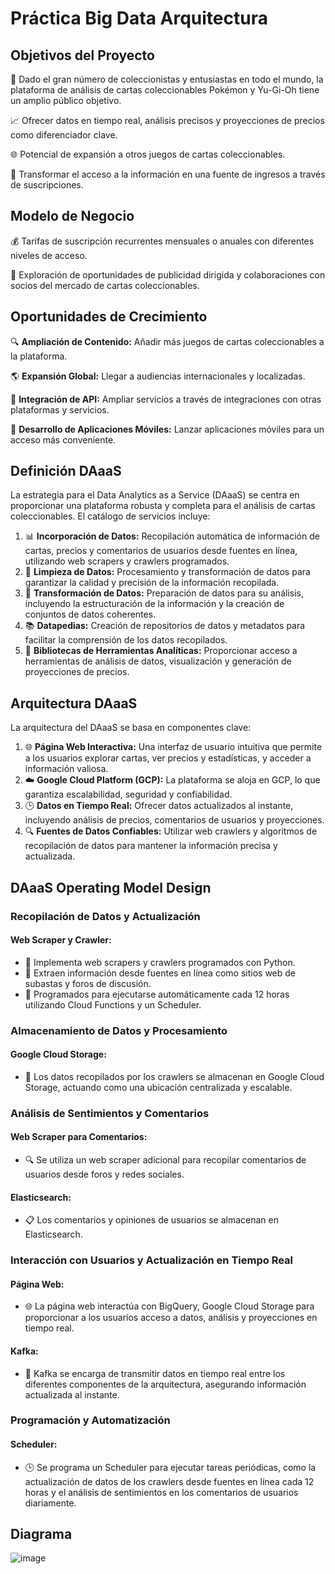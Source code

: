 # Práctica Big Data Arquitectura

## Objetivos del Proyecto
🌟 Dado el gran número de coleccionistas y entusiastas en todo el mundo, la plataforma de análisis de cartas coleccionables Pokémon y Yu-Gi-Oh tiene un amplio público objetivo.

📈 Ofrecer datos en tiempo real, análisis precisos y proyecciones de precios como diferenciador clave.

🌐 Potencial de expansión a otros juegos de cartas coleccionables.

💼 Transformar el acceso a la información en una fuente de ingresos a través de suscripciones.

## Modelo de Negocio
💰 Tarifas de suscripción recurrentes mensuales o anuales con diferentes niveles de acceso.

🎯 Exploración de oportunidades de publicidad dirigida y colaboraciones con socios del mercado de cartas coleccionables.

## Oportunidades de Crecimiento
🔍 **Ampliación de Contenido:** Añadir más juegos de cartas coleccionables a la plataforma.

🌎 **Expansión Global:** Llegar a audiencias internacionales y localizadas.

🔌 **Integración de API:** Ampliar servicios a través de integraciones con otras plataformas y servicios.

📱 **Desarrollo de Aplicaciones Móviles:** Lanzar aplicaciones móviles para un acceso más conveniente.

## Definición DAaaS
La estrategia para el Data Analytics as a Service (DAaaS) se centra en proporcionar una plataforma robusta y completa para el análisis de cartas coleccionables. El catálogo de servicios incluye:

1. 📊 **Incorporación de Datos:** Recopilación automática de información de cartas, precios y comentarios de usuarios desde fuentes en línea, utilizando web scrapers y crawlers programados.
2. 🧹 **Limpieza de Datos:** Procesamiento y transformación de datos para garantizar la calidad y precisión de la información recopilada.
3. 🔄 **Transformación de Datos:** Preparación de datos para su análisis, incluyendo la estructuración de la información y la creación de conjuntos de datos coherentes.
4. 📚 **Datapedias:** Creación de repositorios de datos y metadatos para facilitar la comprensión de los datos recopilados.
5. 🧰 **Bibliotecas de Herramientas Analíticas:** Proporcionar acceso a herramientas de análisis de datos, visualización y generación de proyecciones de precios.

## Arquitectura DAaaS
La arquitectura del DAaaS se basa en componentes clave:

1. 🌐 **Página Web Interactiva:** Una interfaz de usuario intuitiva que permite a los usuarios explorar cartas, ver precios y estadísticas, y acceder a información valiosa.
2. ☁️ **Google Cloud Platform (GCP):** La plataforma se aloja en GCP, lo que garantiza escalabilidad, seguridad y confiabilidad.
3. 🕒 **Datos en Tiempo Real:** Ofrecer datos actualizados al instante, incluyendo análisis de precios, comentarios de usuarios y proyecciones.
4. 🔍 **Fuentes de Datos Confiables:** Utilizar web crawlers y algoritmos de recopilación de datos para mantener la información precisa y actualizada.

## DAaaS Operating Model Design
### Recopilación de Datos y Actualización
#### Web Scraper y Crawler:
- 🐍 Implementa web scrapers y crawlers programados con Python.
- 📌 Extraen información desde fuentes en línea como sitios web de subastas y foros de discusión.
- 🔄 Programados para ejecutarse automáticamente cada 12 horas utilizando Cloud Functions y un Scheduler.

### Almacenamiento de Datos y Procesamiento
#### Google Cloud Storage:
- 📂 Los datos recopilados por los crawlers se almacenan en Google Cloud Storage, actuando como una ubicación centralizada y escalable.

### Análisis de Sentimientos y Comentarios
#### Web Scraper para Comentarios:
- 🔍 Se utiliza un web scraper adicional para recopilar comentarios de usuarios desde foros y redes sociales.
#### Elasticsearch:
- 📋 Los comentarios y opiniones de usuarios se almacenan en Elasticsearch.

### Interacción con Usuarios y Actualización en Tiempo Real
#### Página Web:
- 🌐 La página web interactúa con BigQuery, Google Cloud Storage para proporcionar a los usuarios acceso a datos, análisis y proyecciones en tiempo real.
#### Kafka:
- 💌 Kafka se encarga de transmitir datos en tiempo real entre los diferentes componentes de la arquitectura, asegurando información actualizada al instante.

### Programación y Automatización
#### Scheduler:
- 🕒 Se programa un Scheduler para ejecutar tareas periódicas, como la actualización de datos de los crawlers desde fuentes en línea cada 12 horas y el análisis de sentimientos en los comentarios de usuarios diariamente.




## Diagrama

![image](https://github.com/Robertogag/Big-Data-Arquitectura-KeepCoding/assets/137840110/ba6c1321-432d-48bf-84c4-c0bdc3cb0d37)




